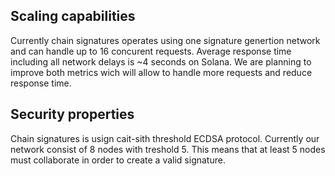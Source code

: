 ## Scaling capabilities
Currently chain signatures operates using one signature genertion network and can handle up to 16 concurent requests. Average response time including all network delays is ~4 seconds on Solana. We are planning to improve both metrics wich will allow to handle more requests and reduce response time.

## Security properties
Chain signatures is usign cait-sith threshold ECDSA protocol. Currently our network consist of 8 nodes with treshold 5. This means that at least 5 nodes must collaborate in order to create a valid signature.